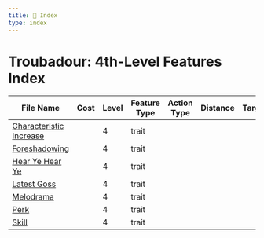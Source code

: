 ```yaml
---
title: 📑 Index
type: index
---
```


# Troubadour: 4th-Level Features Index

| File Name                                               | Cost | Level | Feature Type | Action Type | Distance | Target |
| ------------------------------------------------------- | ---- | ----- | ------------ | ----------- | -------- | ------ |
| [Characteristic Increase](../Characteristic%20Increase) |      | 4     | trait        |             |          |        |
| [Foreshadowing](../Foreshadowing)                       |      | 4     | trait        |             |          |        |
| [Hear Ye Hear Ye](../Hear%20Ye%20Hear%20Ye)             |      | 4     | trait        |             |          |        |
| [Latest Goss](../Latest%20Goss)                         |      | 4     | trait        |             |          |        |
| [Melodrama](../Melodrama)                               |      | 4     | trait        |             |          |        |
| [Perk](../Perk)                                         |      | 4     | trait        |             |          |        |
| [Skill](../Skill)                                       |      | 4     | trait        |             |          |        |
